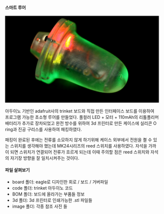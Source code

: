 #### 스마트 루어
![alt text](/SmartLure/image/SmartLure2.jpg "Smart Lure")

아두이노 기반인 adafruit사의 trinket 보드와 직접 만든 인터페이스 보드를 이용하여 프로그램 가능한 초소형 루어를 만들었다. 풀컬러 LED + 모터 + 110mAh의 리튬폴리머 배터리가 추가로 장차되었고 완전 방수를 위하여 3d 프린터로 만든 케이스에 실리콘 O ring과 진공 구리스를 사용하여 패킹하였다.

패킹이 완료된 후에는 전류를 소모하지 않게 하기위해 케이스 외부에서 전원을 켤 수 있는 스위치를 생각해야 했는데 MK24시리즈의 reed 스위치를 사용하였다. 자석을 가까이 되면 스위치가 연결되어 전류가 흐르게 되는데 이때 주의할 점은 reed 스위치와 자석의 자기장 방향을 잘 일치시켜주는 것이다.

#### 파일 살펴보기
- board 폴더: eagle로 디자인한 회로 / 보드 / 거버파일
- code 폴더: trinket 아두이노 코드
- BOM 폴더: 보드에 올라가는 부품들 정보
- 3d 폴더: 3d 프린터로 인쇄가능한 .stl 파일들
- image 폴더: 각종 참조 사진 들
